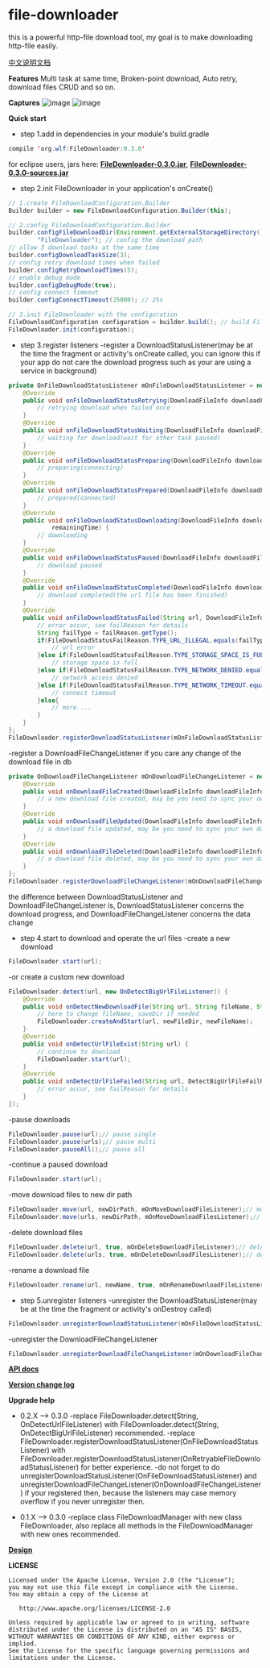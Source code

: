 # file-downloader

this is a powerful http-file download tool, my goal is to make downloading http-file easily.

[中文说明文档](https://github.com/wlfcolin/file-downloader/blob/master/README-zh.md)

**Features**
Multi task at same time, Broken-point download, Auto retry, download files CRUD and so on.


**Captures**
![image](https://github.com/wlfcolin/file-downloader/blob/master/capture/simple_download.gif)
![image](https://github.com/wlfcolin/file-downloader/blob/master/capture/manager_download.gif)


**Quick start**
* step 1.add in dependencies in your module's build.gradle
``` java
compile 'org.wlf:FileDownloader:0.3.0'
``` 
for eclipse users, jars here:
**[FileDownloader-0.3.0.jar](https://github.com/wlfcolin/file-downloader/raw/master/download/release/FileDownloader-0.3.0.jar)**, 
**[FileDownloader-0.3.0-sources.jar](https://dl.bintray.com/wlfcolin/maven/org/wlf/FileDownloader/0.3.0/FileDownloader-0.3.0-sources.jar)**

* step 2.init FileDownloader in your application's onCreate()
``` java
// 1.create FileDownloadConfiguration.Builder
Builder builder = new FileDownloadConfiguration.Builder(this);

// 2.config FileDownloadConfiguration.Builder
builder.configFileDownloadDir(Environment.getExternalStorageDirectory().getAbsolutePath() + File.separator +
        "FileDownloader"); // config the download path
// allow 3 download tasks at the same time
builder.configDownloadTaskSize(3);
// config retry download times when failed
builder.configRetryDownloadTimes(5);
// enable debug mode
builder.configDebugMode(true);
// config connect timeout
builder.configConnectTimeout(25000); // 25s

// 3.init FileDownloader with the configuration
FileDownloadConfiguration configuration = builder.build(); // build FileDownloadConfiguration with the builder
FileDownloader.init(configuration);
```

* step 3.register listeners
-register a DownloadStatusListener(may be at the time the fragment or activity's onCreate called, 
you can ignore this if your app do not care the download progress such as your are using a service in background)
``` java
private OnFileDownloadStatusListener mOnFileDownloadStatusListener = new OnRetryableFileDownloadStatusListener() {
    @Override
    public void onFileDownloadStatusRetrying(DownloadFileInfo downloadFileInfo, int retryTimes) {
        // retrying download when failed once
    }
    @Override
    public void onFileDownloadStatusWaiting(DownloadFileInfo downloadFileInfo) {
        // waiting for download(wait for other task paused)
    }
    @Override
    public void onFileDownloadStatusPreparing(DownloadFileInfo downloadFileInfo) {
        // preparing(connecting)
    }
    @Override
    public void onFileDownloadStatusPrepared(DownloadFileInfo downloadFileInfo) {
        // prepared(connected)
    }
    @Override
    public void onFileDownloadStatusDownloading(DownloadFileInfo downloadFileInfo, float downloadSpeed, long
            remainingTime) {
        // downloading
    }
    @Override
    public void onFileDownloadStatusPaused(DownloadFileInfo downloadFileInfo) {
        // download paused
    }
    @Override
    public void onFileDownloadStatusCompleted(DownloadFileInfo downloadFileInfo) {
        // download completed(the url file has been finished)
    }
    @Override
    public void onFileDownloadStatusFailed(String url, DownloadFileInfo downloadFileInfo, FileDownloadStatusFailReason failReason) {
        // error occur, see failReason for details
        String failType = failReason.getType();
        if(FileDownloadStatusFailReason.TYPE_URL_ILLEGAL.equals(failType)){
            // url error
        }else if(FileDownloadStatusFailReason.TYPE_STORAGE_SPACE_IS_FULL.equals(failType)){
            // storage space is full
        }else if(FileDownloadStatusFailReason.TYPE_NETWORK_DENIED.equals(failType)){
            // network access denied
        }else if(FileDownloadStatusFailReason.TYPE_NETWORK_TIMEOUT.equals(failType)){
            // connect timeout
        }else{
            // more....
        }
    }
};
FileDownloader.registerDownloadStatusListener(mOnFileDownloadStatusListener);
```
-register a DownloadFileChangeListener if you care any change of the download file in db
``` java
private OnDownloadFileChangeListener mOnDownloadFileChangeListener = new OnDownloadFileChangeListener() {
    @Override
    public void onDownloadFileCreated(DownloadFileInfo downloadFileInfo) {
        // a new download file created, may be you need to sync your own data storage status, such as delete a record in your own database
    }
    @Override
    public void onDownloadFileUpdated(DownloadFileInfo downloadFileInfo, Type type) {
        // a download file updated, may be you need to sync your own data storage status, such as update a record in your own database
    }
    @Override
    public void onDownloadFileDeleted(DownloadFileInfo downloadFileInfo) {
        // a download file deleted, may be you need to sync your own data storage status, such as delete a record in your own database
    }
};
FileDownloader.registerDownloadFileChangeListener(mOnDownloadFileChangeListener);
```
the difference between DownloadStatusListener and DownloadFileChangeListener is, 
DownloadStatusListener concerns the download progress, and DownloadFileChangeListener concerns the data change 

* step 4.start to download and operate the url files
-create a new download
``` java
FileDownloader.start(url);
```
-or create a custom new download
``` java
FileDownloader.detect(url, new OnDetectBigUrlFileListener() {
    @Override
    public void onDetectNewDownloadFile(String url, String fileName, String saveDir, long fileSize) {
        // here to change fileName, saveDir if needed
        FileDownloader.createAndStart(url, newFileDir, newFileName);
    }
    @Override
    public void onDetectUrlFileExist(String url) {
        // continue to download
        FileDownloader.start(url);
    }
    @Override
    public void onDetectUrlFileFailed(String url, DetectBigUrlFileFailReason failReason) {
        // error occur, see failReason for details
    }
});
```
-pause downloads
``` java
FileDownloader.pause(url);// pause single
FileDownloader.pause(urls);// pause multi
FileDownloader.pauseAll();// pause all
```
-continue a paused download
``` java
FileDownloader.start(url);
```
-move download files to new dir path
``` java
FileDownloader.move(url, newDirPath, mOnMoveDownloadFileListener);// move single file
FileDownloader.move(urls, newDirPath, mOnMoveDownloadFilesListener);// move multi files
```
-delete download files
``` java
FileDownloader.delete(url, true, mOnDeleteDownloadFileListener);// delete single file
FileDownloader.delete(urls, true, mOnDeleteDownloadFilesListener);// delete multi files
```
-rename a download file
``` java
FileDownloader.rename(url, newName, true, mOnRenameDownloadFileListener);
```

* step 5.unregister listeners
-unregister the DownloadStatusListener(may be at the time the fragment or activity's onDestroy called)
``` java
FileDownloader.unregisterDownloadStatusListener(mOnFileDownloadStatusListener);
```
-unregister the DownloadFileChangeListener
``` java
FileDownloader.unregisterDownloadFileChangeListener(mOnDownloadFileChangeListener);
```


**[API docs](https://github.com/wlfcolin/file-downloader/raw/master/download/release/FileDownloader-0.3.0-javadoc/index.html)**


**[Version change log](https://github.com/wlfcolin/file-downloader/blob/master/CHANGELOG.md)**


**Upgrade help**

* 0.2.X --> 0.3.0
-replace FileDownloader.detect(String, OnDetectUrlFileListener) with FileDownloader.detect(String, OnDetectBigUrlFileListener) recommended.
-replace FileDownloader.registerDownloadStatusListener(OnFileDownloadStatusListener) with FileDownloader.registerDownloadStatusListener(OnRetryableFileDownloadStatusListener) 
 for better experience.
-do not forget to do unregisterDownloadStatusListener(OnFileDownloadStatusListener) and unregisterDownloadFileChangeListener(OnDownloadFileChangeListener) if your registered then, 
 because the listeners may case memory overflow if you never unregister then.

* 0.1.X --> 0.3.0
-replace class FileDownloadManager with new class FileDownloader, also replace all methods in the FileDownloadManager with new ones recommended.


**[Design](https://github.com/wlfcolin/file-downloader/blob/master/DESIGN.md)**


**LICENSE**
```
Licensed under the Apache License, Version 2.0 (the "License");
you may not use this file except in compliance with the License.
You may obtain a copy of the License at

   http://www.apache.org/licenses/LICENSE-2.0

Unless required by applicable law or agreed to in writing, software
distributed under the License is distributed on an "AS IS" BASIS,
WITHOUT WARRANTIES OR CONDITIONS OF ANY KIND, either express or implied.
See the License for the specific language governing permissions and
limitations under the License.
```